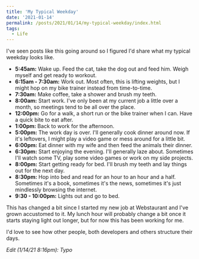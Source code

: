 ```yaml
---
title: 'My Typical Weekday'
date: '2021-01-14'
permalink: /posts/2021/01/14/my-typical-weekday/index.html
tags:
  - Life
---
```


I've seen posts like this going around so I figured I'd share what my typical weekday looks like.
<!-- excerpt -->

-   **5:45am:** Wake up. Feed the cat, take the dog out and feed him. Weigh myself and get ready to workout.
-   **6:15am - 7:30am:** Work out. Most often, this is lifting weights, but I might hop on my bike trainer instead from time-to-time.
-   **7:30am:** Make coffee, take a shower and brush my teeth.
-   **8:00am:** Start work. I've only been at my current job a little over a month, so meetings tend to be all over the place.
-   **12:00pm:** Go for a walk, a short run or the bike trainer when I can. Have a quick bite to eat after.
-   **1:00pm:** Back to work for the afternoon.
-   **5:00pm:** The work day is over. I'll generally cook dinner around now. If it's leftovers, I might play a video game or mess around for a little bit.
-   **6:00pm:** Eat dinner with my wife and then feed the animals their dinner.
-   **6:30pm:** Start enjoying the evening. I'll generally laze about. Sometimes I'll watch some TV, play some video games or work on my side projects.
-   **8:00pm:** Start getting ready for bed. I'll brush my teeth and lay things out for the next day.
-   **8:30pm:** Hop into bed and read for an hour to an hour and a half. Sometimes it's a book, sometimes it's the news, sometimes it's just mindlessly browsing the internet.
-   **9:30 - 10:00pm:** Lights out and go to bed.

This has changed a bit since I started my new job at Webstaurant and I've grown accustomed to it. My lunch hour will probably change a bit once it starts staying light out longer, but for now this has been working for me.

I'd love to see how other people, both developers and others structure their days.

_Edit (1/14/21 8:16pm): Typo_
